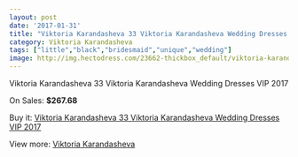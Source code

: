 ```yaml
---
layout: post
date: '2017-01-31'
title: "Viktoria Karandasheva 33 Viktoria Karandasheva Wedding Dresses VIP 2017"
category: Viktoria Karandasheva
tags: ["little","black","bridesmaid","unique","wedding"]
image: http://img.hectodress.com/23662-thickbox_default/viktoria-karandasheva-33-viktoria-karandasheva-wedding-dresses-vip-2013.jpg
---
```

Viktoria Karandasheva 33 Viktoria Karandasheva Wedding Dresses VIP 2017

On Sales: **$267.68**
<a href="https://www.hectodress.com/viktoria-karandasheva/10942-viktoria-karandasheva-33-viktoria-karandasheva-wedding-dresses-vip-2013.html"><amp-img layout="responsive" width="600" height="600" src="//img.hectodress.com/23662-thickbox_default/viktoria-karandasheva-33-viktoria-karandasheva-wedding-dresses-vip-2013.jpg" alt="Viktoria Karandasheva 33 Viktoria Karandasheva Wedding Dresses VIP 2017 0" /></a>
<a href="https://www.hectodress.com/viktoria-karandasheva/10942-viktoria-karandasheva-33-viktoria-karandasheva-wedding-dresses-vip-2013.html"><amp-img layout="responsive" width="600" height="600" src="//img.hectodress.com/23664-thickbox_default/viktoria-karandasheva-33-viktoria-karandasheva-wedding-dresses-vip-2013.jpg" alt="Viktoria Karandasheva 33 Viktoria Karandasheva Wedding Dresses VIP 2017 1" /></a>
<a href="https://www.hectodress.com/viktoria-karandasheva/10942-viktoria-karandasheva-33-viktoria-karandasheva-wedding-dresses-vip-2013.html"><amp-img layout="responsive" width="600" height="600" src="//img.hectodress.com/23663-thickbox_default/viktoria-karandasheva-33-viktoria-karandasheva-wedding-dresses-vip-2013.jpg" alt="Viktoria Karandasheva 33 Viktoria Karandasheva Wedding Dresses VIP 2017 2" /></a>

Buy it: [Viktoria Karandasheva 33 Viktoria Karandasheva Wedding Dresses VIP 2017](https://www.hectodress.com/viktoria-karandasheva/10942-viktoria-karandasheva-33-viktoria-karandasheva-wedding-dresses-vip-2013.html "Viktoria Karandasheva 33 Viktoria Karandasheva Wedding Dresses VIP 2017")

View more: [Viktoria Karandasheva](https://www.hectodress.com/174-viktoria-karandasheva "Viktoria Karandasheva")